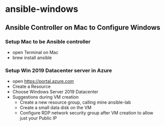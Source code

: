 # ansible-windows

## Ansible Controller on Mac to Configure Windows

### Setup Mac to be Ansible controller
- open Terminal on Mac
- brew install ansible

### Setup Win 2019 Datacenter server in Azure
- open https://portal.azure.com
- Create a Resource
- Choose Windows Server 2019 Datacenter
- Suggestions during VM creation
  - Create a new resource group, calling mine ansible-lab
  - Create a small data disk on the VM
  - Configure RDP network security group after VM creation to allow just your Public IP


